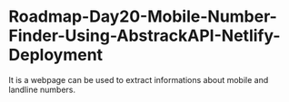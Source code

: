 # Roadmap-Day20-Mobile-Number-Finder-Using-AbstrackAPI-Netlify-Deployment
It is a webpage can be used to extract informations about mobile and landline numbers.
